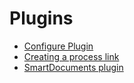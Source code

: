 # Plugins

* [Configure Plugin](configure-plugin.md)
* [Creating a process link](create-process-link.md)
* [SmartDocuments plugin](smartdocuments/configure-smartdocuments.md)

